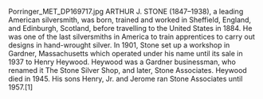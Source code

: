 Porringer_MET_DP169717.jpg ARTHUR J. STONE (1847–1938), a leading American silversmith, was born, trained and worked in Sheffield, England, and Edinburgh, Scotland, before travelling to the United States in 1884. He was one of the last silversmiths in America to train apprentices to carry out designs in hand-wrought silver. In 1901, Stone set up a workshop in Gardner, Massachusetts which operated under his name until its sale in 1937 to Henry Heywood. Heywood was a Gardner businessman, who renamed it The Stone Silver Shop, and later, Stone Associates. Heywood died in 1945. His sons Henry, Jr. and Jerome ran Stone Associates until 1957.[1]
